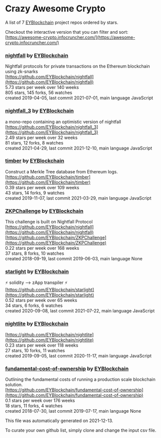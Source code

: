 # Crazy Awesome Crypto
A list of 7 [EYBlockchain](https://github.com/EYBlockchain) project repos ordered by stars.  

Checkout the interactive version that you can filter and sort: 
[https://awesome-crypto.infocruncher.com/](https://awesome-crypto.infocruncher.com/)  


### [nightfall](https://github.com/EYBlockchain/nightfall) by [EYBlockchain](https://github.com/EYBlockchain)  
Nightfall protocols for private transactions on the Ethereum blockchain using zk-snarks  
[https://github.com/EYBlockchain/nightfall](https://github.com/EYBlockchain/nightfall)  
5.73 stars per week over 140 weeks  
805 stars, 145 forks, 56 watches  
created 2019-04-05, last commit 2021-07-01, main language JavaScript  


### [nightfall_3](https://github.com/EYBlockchain/nightfall_3) by [EYBlockchain](https://github.com/EYBlockchain)  
a mono-repo containing an optimistic version of nightfall  
[https://github.com/EYBlockchain/nightfall_3](https://github.com/EYBlockchain/nightfall_3)  
2.49 stars per week over 32 weeks  
81 stars, 12 forks, 8 watches  
created 2021-04-29, last commit 2021-12-10, main language JavaScript  


### [timber](https://github.com/EYBlockchain/timber) by [EYBlockchain](https://github.com/EYBlockchain)  
Construct a Merkle Tree database from Ethereum logs.  
[https://github.com/EYBlockchain/timber](https://github.com/EYBlockchain/timber)  
0.39 stars per week over 109 weeks  
43 stars, 14 forks, 9 watches  
created 2019-11-07, last commit 2021-03-29, main language JavaScript  


### [ZKPChallenge](https://github.com/EYBlockchain/ZKPChallenge) by [EYBlockchain](https://github.com/EYBlockchain)  
This challenge is built on Nightfall Protocol  
[https://github.com/EYBlockchain/nightfall](https://github.com/EYBlockchain/nightfall)  
[https://github.com/EYBlockchain/ZKPChallenge](https://github.com/EYBlockchain/ZKPChallenge)  
0.22 stars per week over 168 weeks  
37 stars, 8 forks, 10 watches  
created 2018-09-19, last commit 2019-06-03, main language None  


### [starlight](https://github.com/EYBlockchain/starlight) by [EYBlockchain](https://github.com/EYBlockchain)  
:zap: solidity --> zApp transpiler :zap:  
[https://github.com/EYBlockchain/starlight](https://github.com/EYBlockchain/starlight)  
0.52 stars per week over 65 weeks  
34 stars, 6 forks, 6 watches  
created 2020-09-08, last commit 2021-07-22, main language JavaScript  


### [nightlite](https://github.com/EYBlockchain/nightlite) by [EYBlockchain](https://github.com/EYBlockchain)  
  
[https://github.com/EYBlockchain/nightlite](https://github.com/EYBlockchain/nightlite)  
0.23 stars per week over 118 weeks  
27 stars, 10 forks, 11 watches  
created 2019-09-05, last commit 2020-11-17, main language JavaScript  


### [fundamental-cost-of-ownership](https://github.com/EYBlockchain/fundamental-cost-of-ownership) by [EYBlockchain](https://github.com/EYBlockchain)  
Outlining the fundamental costs of running a production scale blockchain solution.   
[https://github.com/EYBlockchain/fundamental-cost-of-ownership](https://github.com/EYBlockchain/fundamental-cost-of-ownership)  
0.1 stars per week over 176 weeks  
18 stars, 11 forks, 4 watches  
created 2018-07-30, last commit 2019-07-17, main language None  


This file was automatically generated on 2021-12-13.  

To curate your own github list, simply clone and change the input csv file.  